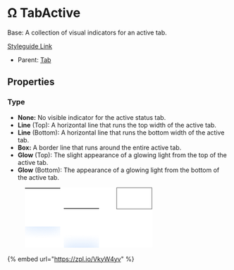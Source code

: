 # Ω TabActive

Base: A collection of visual indicators for an active tab.

[Styleguide Link](https://zpl.io/2pg4QON)

* Parent: [Tab](./)

## Properties

### Type

* **None:** No visible indicator for the active status tab.
* **Line** (Top): A horizontal line that runs the top width of the active tab.
* **Line** (Bottom): A horizontal line that runs the bottom width of the active tab.
* **Box:** A border line that runs around the entire active tab.
* **Glow** (Top): The slight appearance of a glowing light from the top of the active tab.
* **Glow** (Bottom): The appearance of a glowing light from the bottom of the active tab.

<figure><img src="../../../.gitbook/assets/Active.png" alt=""><figcaption></figcaption></figure>



{% embed url="https://zpl.io/VkyW4yv" %}
